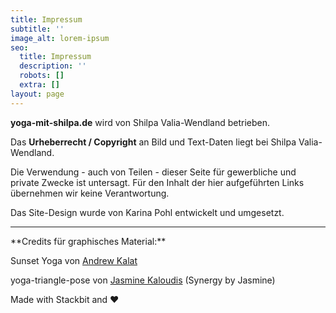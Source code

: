 ```yaml
---
title: Impressum
subtitle: ''
image_alt: lorem-ipsum
seo:
  title: Impressum
  description: ''
  robots: []
  extra: []
layout: page
---
```

**yoga-mit-shilpa.de** wird von Shilpa Valia-Wendland betrieben.

Das **Urheberrecht / Copyright** an Bild und Text-Daten liegt bei Shilpa Valia-Wendland.

Die Verwendung - auch von Teilen - dieser Seite für gewerbliche und private Zwecke ist untersagt. Für den Inhalt der hier aufgeführten Links übernehmen wir keine Verantwortung.

Das Site-Design wurde von Karina Pohl entwickelt und umgesetzt.   
  
<hr />
**Credits für graphisches Material:**

Sunset Yoga von [Andrew Kalat](https://www.flickr.com/photos/90811165@N00)

yoga-triangle-pose von [Jasmine Kaloudis](https://www.flickr.com/photos/synergybyjasmine/) (Synergy by Jasmine)

Made with Stackbit and ♥
